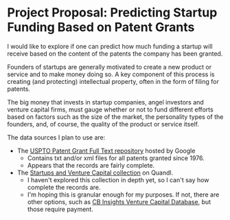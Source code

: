 # Project Proposal: Predicting Startup Funding Based on Patent Grants

I would like to explore if one can predict how much funding a startup will receive based on the content of the patents the company has been granted.

Founders of startups are generally motivated to create a new product or service and to make money doing so. A key component of this process is creating (and protecting) intellectual property, often in the form of filing for patents. 

The big money that invests in startup companies, angel investors and venture capital firms, must gauge whether or not to fund different efforts based on factors such as the size of the market, the personality types of the founders, and, of course, the quality of the product or service itself. 

The data sources I plan to use are:
* The [USPTO Patent Grant Full Text repository](https://www.google.com/googlebooks/uspto-patents-grants-text.html) hosted by Google
	* Contains txt and/or xml files for all patents granted since 1976.
	* Appears that the records are fairly complete.
* The [Startups and Venture Capital collection](https://www.quandl.com/c/usa/usa-startups-venture-capital) on Quandl. 
	* I haven't explored this collection in depth yet, so I can't say how complete the records are.
	* I'm hoping this is granular enough for my purposes. If not, there are other options, such as [CB Insights Venture Capital Database](https://www.cbinsights.com/venture-capital-database), but those require payment.